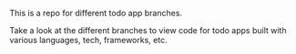 This is a repo for different todo app branches.

Take a look at the different branches to view code for todo apps built with various languages, tech, frameworks, etc.
